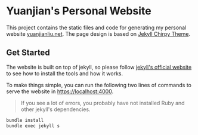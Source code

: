 # Yuanjian's Personal Website

This project contains the static files and code for generating my personal website [yuanjianliu.net](https://www.yuanjianliu.net). The page design is based on [Jekyll Chirpy Theme](https://github.com/cotes2020/jekyll-theme-chirpy).

## Get Started

The website is built on top of jekyll, so please follow [jekyll's official website](https://jekyllrb.com/) to see how to install the tools and how it works.

To make things simple, you can run the following two lines of commands to serve the website in [https://localhost:4000](https://localhost:4000).

> If you see a lot of errors, you probably have not installed Ruby and other jekyll's dependencies.

```bash
bundle install
bundle exec jekyll s
```